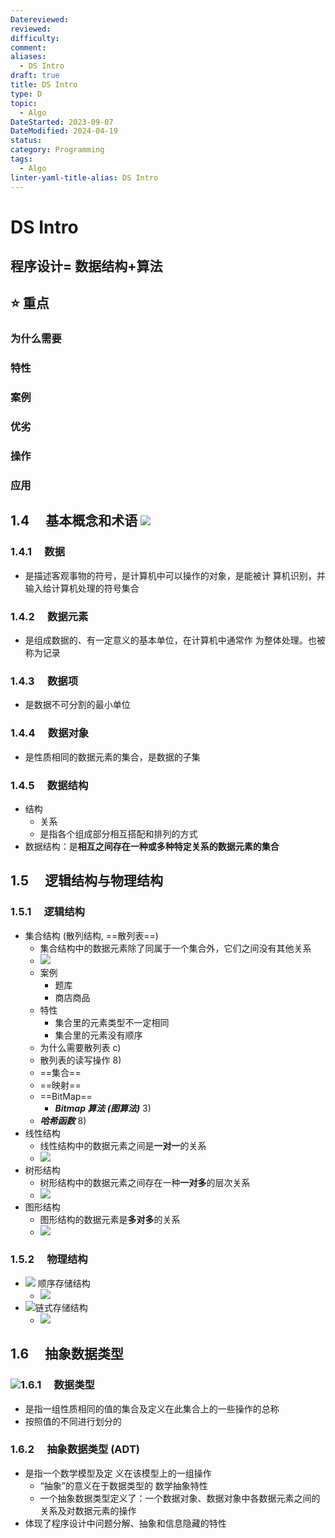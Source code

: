 ```yaml
---
Datereviewed: 
reviewed: 
difficulty: 
comment: 
aliases:
  - DS Intro
draft: true
title: DS Intro
type: D
topic:
  - Algo
DateStarted: 2023-09-07
DateModified: 2024-04-19
status: 
category: Programming
tags:
  - Algo
linter-yaml-title-alias: DS Intro
---
```


# DS Intro

## 程序设计= **数据结构+算法** 

## ⭐ 重点

### 为什么需要

### 特性

### 案例

### 优劣

### 操作

### 应用

## 1.4 　基本概念和术语 ![](https://cdn.jsdelivr.net/gh/jenniferwonder/bimg/programming/1693552954849.png)

### 1.4.1 　数据

- 是描述客观事物的符号，是计算机中可以操作的对象，是能被计 算机识别，并输入给计算机处理的符号集合

### 1.4.2 　数据元素

- 是组成数据的、有一定意义的基本单位，在计算机中通常作 为整体处理。也被称为记录

### 1.4.3 　数据项

- 是数据不可分割的最小单位

### 1.4.4 　数据对象

- 是性质相同的数据元素的集合，是数据的子集

### 1.4.5 　数据结构

- 结构
  - 关系
  - 是指各个组成部分相互搭配和排列的方式
- 数据结构：是**相互之间存在一种或多种特定关系的数据元素的集合**

## 1.5 　逻辑结构与物理结构

### 1.5.1 　逻辑结构

- 集合结构 (散列结构, ==散列表==)
  - 集合结构中的数据元素除了同属于一个集合外，它们之间没有其他关系
  - ![](https://cdn.jsdelivr.net/gh/jenniferwonder/bimg/programming/1693551791349.png)
  - 案例
    - 题库
    - 商店商品
  - 特性
    - 集合里的元素类型不一定相同
    - 集合里的元素没有顺序
  - 为什么需要散列表 c)
  - 散列表的读写操作 8)
  - ==集合==
  - ==映射==
  - ==BitMap==
    - **_Bitmap 算法 (图算法)_** 3)
  - **_哈希函数_** 8)
- 线性结构
  - 线性结构中的数据元素之间是**一对一**的关系
  - ![](https://cdn.jsdelivr.net/gh/jenniferwonder/bimg/programming/1693551921768.png)
- 树形结构
  - 树形结构中的数据元素之间存在一种**一对多**的层次关系
  - ![](https://cdn.jsdelivr.net/gh/jenniferwonder/bimg/programming/1693551970530.png)
- 图形结构
  - 图形结构的数据元素是**多对多**的关系
  - ![](https://cdn.jsdelivr.net/gh/jenniferwonder/bimg/programming/1693552009255.png)

### 1.5.2 　物理结构

- ![](https://cdn.jsdelivr.net/gh/jenniferwonder/bimg/programming/Paste-image-1693553718264image.png) 顺序存储结构
  - ![](https://cdn.jsdelivr.net/gh/jenniferwonder/bimg/programming/1693553223233.png)
- ![](https://cdn.jsdelivr.net/gh/jenniferwonder/bimg/programming/Paste-image-1693553831167image.png)链式存储结构
  - ![](https://cdn.jsdelivr.net/gh/jenniferwonder/bimg/programming/1693553231318.png)

## 1.6 　抽象数据类型

### ![](https://cdn.jsdelivr.net/gh/jenniferwonder/bimg/programming/Paste-image-1693554002377image.png)1.6.1 　数据类型

- 是指一组性质相同的值的集合及定义在此集合上的一些操作的总称
- 按照值的不同进行划分的

### 1.6.2 　抽象数据类型 (ADT)

- 是指一个数学模型及定 义在该模型上的一组操作
  - “抽象”的意义在于数据类型的 数学抽象特性
  - 一个抽象数据类型定义了：一个数据对象、数据对象中各数据元素之间的关系及对数据元素的操作
- 体现了程序设计中问题分解、抽象和信息隐藏的特性
